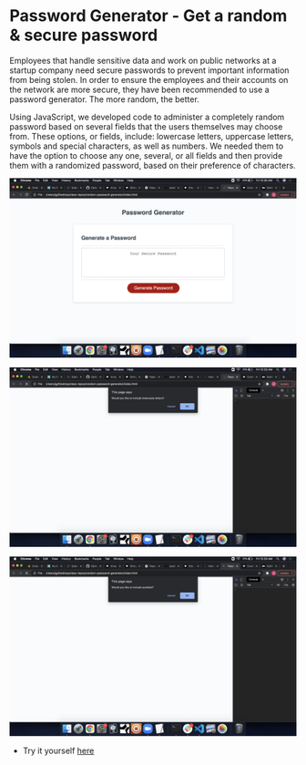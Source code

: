 # Password Generator - Get a random & secure password

Employees that handle sensitive data and work on public networks at a startup company need secure passwords to prevent important information from being stolen. In order to ensure the employees and their accounts on the network are more secure, they have been recommended to use a password generator. The more random, the better.

Using JavaScript, we developed code to administer a completely random password based on several fields that the users themselves may choose from. These options, or fields, include: lowercase letters, uppercase letters, symbols and special characters, as well as numbers. We needed them to have the option to choose any one, several, or all fields and then provide them with a randomized password, based on their preference of characters.

![Randpassword1](screenshots/RandPassword1.png)

![Randpassword2](screenshots/RandPassword2.png)

![Randpassword3](screenshots/RandPassword3.png)

- Try it yourself [here](https://jimbopulos.github.io/random-password-generator/)

